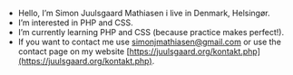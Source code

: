 - Hello, I’m Simon Juulsgaard Mathiasen i live in Denmark, Helsingør.
- I’m interested in PHP and CSS.
- I’m currently learning PHP and CSS (because practice makes perfect!).
- If you want to contact me use simonjmathiasen@gmail.com or use the contact page on my website [https://juulsgaard.org/kontakt.php](https://juulsgaard.org/kontakt.php).

<!---
simonjuulsgaard/simonjuulsgaard is a ✨ special ✨ repository because its `README.md` (this file) appears on your GitHub profile.
You can click the Preview link to take a look at your changes.
--->

